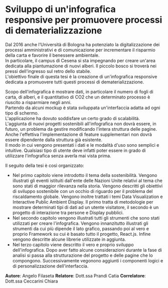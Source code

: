  # Sviluppo di un'infografica responsive per promuovere processi di dematerializzazione
 
Dal 2016 anche l’Università di Bologna ha potenziato la digitalizzazione dei processi amministrativi e di comunicazione per incrementare il risparmio della carta e favorire il benessere ambientale.  
In particolare, il campus di Cesena si sta impegnando per creare un'area dedicata alla piantumazione di nuovi alberi. Il piccolo bosco si troverà nei pressi dell'ingresso sul retro dello stabile.  
L'obiettivo finale di questa tesi è la creazione di un'infografica responsive dedicata a promuovere tutti questi processi di dematerializzazione.  

Scopo dell'infografica è mostrare dati, in particolare il numero di fogli di carta, di alberi, e il quantitativo di CO2 che un determinato processo è riuscito a risparmiare negli anni.  
Partendo da alcuni mockup è stata sviluppata un'interfaccia adatta ad ogni tipo di schermo.  
L'applicazione ha dovuto soddisfare un certo grado di scalabilità.  
L'aggiunta di nuovi progetti sostenibili all'infografica non dovrà essere, in futuro, un problema da gestire modificando l'intera struttura delle pagine.  
Anche l'effettiva l'implementazione di feature supplementari non dovrà essere dipendente dalla struttura già esistente.  
Il modo in cui vengono presentati i dati e le modalità d'uso sono semplici e intuitive. Qualsiasi tipo di utente deve infatti poter essere in grado di utilizzare l'infografica senza averla mai vista prima.  

Il seguito della tesi è così organizzato:
- Nel primo capitolo viene introdotto il tema della sostenibilità. Vengono illustrati gli eventi istituiti dall'ente delle Nazioni Unite relativi al tema che sono stati di maggior rilevanza nella storia. Vengono descritti gli obiettivi di sviluppo sostenibile con un occhio di riguardo per il problema del riscaldamento globale. Vengono inoltre trattati i temi Data Visualization e  Interactive Public Ambient Display. Il primo tratta di metodologie per mostrare determinati tipi di dati ad un utente visitatore, il secondo è un progetto di interazione tra persone e Display pubblici.
- Nel secondo capitolo vengono illustrati tutti gli strumenti che sono stati utilizzati per creare l'infografica. Vengono innanzitutto illustrati gli strumenti da cui più dipende il lato grafico, passando poi al vero e proprio Framework su cui è basato tutto il progetto, React.js. Infine vengono descritte alcune librerie utilizzate in aggiunta.
- Nel terzo capitolo viene descritto il vero e proprio sviluppo dell'infografica. Dopo aver fatto alcune considerazioni durante la fase di analisi si passa alla strutturazione del progetto e delle pagine che lo compongono. Successivamente vegonono aggiunti i componenti logici e di personalizzazione dell'interfaccia.

**Autore**: Angelo Filaseta
**Relatore**: Dott.ssa Prandi Catia
**Correlatore**: Dott.ssa Ceccarini Chiara